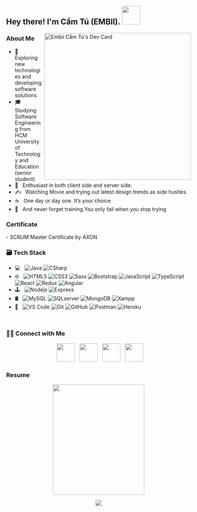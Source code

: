 <h2> Hey there! I'm Cẩm Tú (EMBII). <img src="https://chrisdermody.com/content/images/2019/07/animation3-npm_run-v4.gif" width="50"></h2>
<!--  <img align="right" alt="GIF" src="https://media.giphy.com/media/L1R1tvI9svkIWwpVYr/giphy.gif" width="500"/> -->

<a href="https://app.daily.dev/barbieFox"><img align="right" src="https://api.daily.dev/devcards/7015ed63248148298f6271adaf133aa0.png?r=ucj" width="400" alt="Embii Cẩm Tú's Dev Card"/></a>
                                                                                                                          
<h3>About Me </h3>


- 🤔 &nbsp; Exploring new technologies and developing software solutions
- 🎓 &nbsp; Studying Software Engineering from HCM University of Technology and Education (senior student)
- 🌱 &nbsp; Enthusiast in both client side and server side.
- ✍️ &nbsp; Watching Movie and trying out latest design trends as side hustles.
- ☕ &nbsp; One day or day one. It’s your choice
- 🥊 &nbsp; And never forget training.You only fail when you stop trying



<h3> Certificate </h3>
- <span> SCRUM Master Certificate by AXON</span>

<h3>🗃️ Tech Stack</h3>

- 💻 &nbsp; ![Java](https://img.shields.io/badge/-java-E34A86?style=flat-square&logo=java) 
             ![CSharp](https://img.shields.io/badge/-CSharp-43aaf9?style=flat-square&logo=c)
- 🌐 &nbsp; ![HTML5](https://img.shields.io/badge/-HTML5-%23E44D27?style=flat-square&logo=html5&logoColor=ffffff) 
            ![CSS3](https://img.shields.io/badge/-CSS3-%231572B6?style=flat-square&logo=css3) 
            ![Sass](https://img.shields.io/badge/-Sass-%23CC6699?style=flat-square&logo=sass&logoColor=ffffff)
            ![Bootstrap](https://img.shields.io/badge/-Bootstrap-%23a366cc?style=flat-square&logo=bootstrap&logoColor=ffffff)
            ![JavaScript](https://img.shields.io/badge/-JavaScript-%23F7DF1C?style=flat-square&logo=javascript&logoColor=000000&labelColor=%23F7DF1C&color=%23FFCE5A)
            ![TypeScript](https://img.shields.io/badge/-TypeScript-007ACC?style=flat-square&logo=typescript&logoColor=white)
            ![React](https://img.shields.io/badge/-React-%23282C34?style=flat-square&logo=react)
            ![Redux](https://img.shields.io/badge/-Redux-%23e5e5e5?style=flat-square&logo=redux&logoColor=da7cff)
            ![Angular](https://img.shields.io/badge/-Angular-%23282C34?style=flat-square&logo=angular)
- 🕹️ &nbsp; ![Nodejs](https://img.shields.io/badge/-Nodejs-black?style=flat-square&logo=Node.js)
              ![Express](https://img.shields.io/badge/-Express-E34A86?style=flat-square&logo=Express)
- 🛢 &nbsp; ![MySQL](https://img.shields.io/badge/-MySQL-e8e8e8?style=flat-square&logo=mysql)
            ![SQLserver](https://img.shields.io/badge/-SQLserver-181717?style=flat-square&logo=sql-server)
            ![MongoDB](https://img.shields.io/badge/-MongoDB-49C31B?style=flat-square&logo=mongodb)
            ![Xampp](https://img.shields.io/badge/-Xampp-%23F05032?style=flat-square&logo=xampp&logoColor=%23ffffff) 
- 🔧 &nbsp; ![VS Code](https://img.shields.io/badge/-VSCode-%23007ACC?style=flat-square&logo=visual-studio-code)
            ![Git](https://img.shields.io/badge/-Git-%23F05032?style=flat-square&logo=git&logoColor=%23ffffff) 
            ![GitHub](https://img.shields.io/badge/-GitHub-181717?style=flat-square&logo=github)
            ![Postman](https://img.shields.io/badge/-Postman-181717?style=flat-square&logo=Postman)
            ![Heroku](https://img.shields.io/badge/-Heroku-430098?style=flat-square&logo=heroku)

</br>


<h3> 🤝🏻 Connect with Me </h3>

<p align="center">
&nbsp; <a href="https://www.facebook.com/camtu.nairubi/" target="_blank" rel="noopener noreferrer"><img src="https://media.macosicons.com/parse/files/macOSicons/9408af703138e50f296786ed0f3ec06d_Facebook.png" width="50" /></a>  
&nbsp; <a href="mailto:dev.camtu2000@gmail.com" target="_blank" rel="noopener noreferrer"><img src="https://preview.redd.it/izqwm1g21b751.png?auto=webp&s=da8f46dec79e38870efeac10d5a829e50792686b"  width="50" /></a>
&nbsp; <a href="https://www.instagram.com/hydrangirl/" target="_blank" rel="noopener noreferrer"><img src="http://assets.stickpng.com/thumbs/580b57fcd9996e24bc43c521.png"  width="50" /></a>
&nbsp; <a href="https://www.linkedin.com/in/nguy%E1%BB%85n-th%E1%BB%8B-c%E1%BA%A9m-t%C3%BA-521770229/" target="_blank" rel="noopener noreferrer"><img src="https://media.macosicons.com/parse/files/macOSicons/c1dafa6ab9556f27e2b9a3a6e1f07630_low_res_1619104099625.png" width="50" /></a>
</p>


### Resume
<p align="center">    
  <img src="https://cdnb.artstation.com/p/assets/images/images/007/854/263/original/rothana-chhourm-ezgif-com-resize-4.gif?1508943159" width="250" height="300"/>
</p>
<p align="center"> 
  <img src="https://hits.seeyoufarm.com/api/count/incr/badge.svg?url=https%3A%2F%2Fgithub.com%2FNairubi%2Fhit-counter&count_bg=%23C8883D&title_bg=%23555555&icon=icq.svg&icon_color=%238F7D7D&title=hits&edge_flat=false" />
</p>

